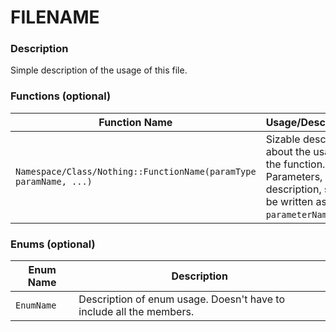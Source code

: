 FILENAME
========

### Description
Simple description of the usage of this file.

### Functions (optional)
| Function Name | Usage/Description |
| --- | --- |
| `Namespace/Class/Nothing::FunctionName(paramType paramName, ...)` | Sizable description about the usage of the function. Parameters, in description, should be written as `parameterName`. |

### Enums (optional)
| Enum Name | Description |
| --- | --- |
| `EnumName` | Description of enum usage. Doesn't have to include all the members. |
